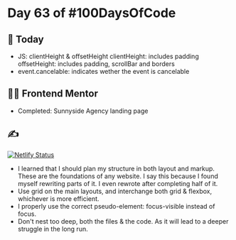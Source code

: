 # Day 63 of #100DaysOfCode

## 📖 Today

- JS: clientHeight & offsetHeight
 clientHeight: includes padding
 offsetHeight: includes padding, scrollBar and borders
- event.cancelable: indicates wether the event is cancelable

## 👨‍💻 Frontend Mentor

- Completed: Sunnyside Agency landing page

## ✍

[![Netlify Status](https://api.netlify.com/api/v1/badges/b51e591d-31b3-4846-a5e4-830996a2cfa9/deploy-status)](https://app.netlify.com/sites/devckvargas-sunnyside-2023/deploys)

- I learned that I should plan my structure in both layout and markup. These are the foundations of any website. I say this because I found myself rewriting parts of it. I even rewrote after completing half of it.
- Use grid on the main layouts, and interchange both grid & flexbox, whichever is more efficient.
- I properly use the correct pseudo-element: focus-visible instead of focus.
- Don't nest too deep, both the files & the code. As it will lead to a deeper struggle in the long run.
